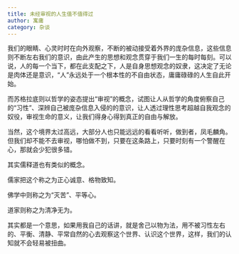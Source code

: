 ```yaml
---
title: 未经审视的人生值不值得过
author: 寓庸
category: 杂谈
---
```

我们的眼睛、心灵时时在向外观察，不断的被动接受着外界的庞杂信息，这些信息则不断左右我们的意识，由此产生的思想和观念贯穿于我们一生的每时每刻。可以说，人的每一个当下，都在此支配之下，人是自身思想观念的奴隶，这决定了无论是肉体还是意识，“人”永远处于一个根本性的不自由状态，庸庸碌碌的人生自此开始。

而苏格拉底则以哲学的姿态提出“审视”的概念，试图让人从哲学的角度俯察自己的“习性”、深辨自己被庞杂信息入侵的的意识，让人透过理性思考超越自我观念的奴役，审视生命的意义，让我们得身心得到真正的自由与解放。

当然，这个境界太过高远，大部分人也只能远远的看看听听，做到者，凤毛麟角。但我们却不能不去审视，哪怕做不到，只要在这条路上，只要时刻有一个警醒在心，那就会少犯很多错。

其实儒释道也有类似的概念。

儒家把这个称之为正心诚意、格物致知。

佛学中则称之为“灭苦”、平等心。

道家则称之为清净无为。

其实都是一个意思，如果用我自己的话讲，就是舍己以物为法，用不被习性左右的、平衡、清静、平常自然的心去观察这个世界、认识这个世界，这样，我们的认知就不会轻易被扭曲。